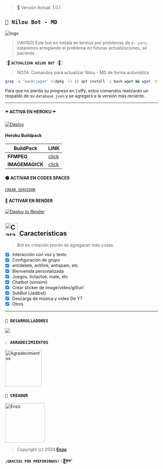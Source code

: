 > 🚀 Versión Actual: 1.0.1

## **`💙 Nilou Bot - MD`**

![logo](https://telegra.ph/file/20b6b3ff784c4f865ad8d.jpg)



> [!AVISO]
> Este bot no instala en termux por problemas de `$~ yarn`, estaremos arreglando el problema en futuras actualizaciones, se paciente.


⁖🩵꙰  **`ACTUALIZAR NILOU BOT`** ⁖🩵꙰
> NOTA: Comandos para actualizar Nilou - MD de forma automática
```bash
grep -q 'bash\|wget' <(dpkg -l) || apt install -y bash wget && wget -O - https://raw.githubusercontent.com/OfcDiego/LuffyBot-MD/master/update.sh | bash
```
Para que no pierda su progreso en Luffy, estos comandos realizarán un respaldo de su `database.json` y se agregará a la versión más reciente.

***

#### ☂️ ACTIVA EN HEROKU ☂️
[![Deploy](https://www.herokucdn.com/deploy/button.svg)](https://heroku.com/deploy?template=https://github.com/Jesusoo000/NilouBot-MD)

#### Heroku Buildpack
| BuildPack | LINK |
|--------|--------|
| **FFMPEG** |[click](https://github.com/jonathanong/heroku-buildpack-ffmpeg-latest) |
| **IMAGEMAGICK** | [click](https://github.com/DuckyTeam/heroku-buildpack-imagemagick) |


#### 🟢 ACTIVAR EN CODES SPACES 
[`CREAR SERVIDOR`](https://github.com/codespaces/new?skip_quickstart=true&machine=basicLinux32gb&repo=Jesusoo000/NilouBot-MD&ref=main&geo=UsEast)


#### 🤍 ACTIVAR EN RENDER
[![Deploy to Render](https://render.com/images/deploy-to-render-button.svg)](https://dashboard.render.com/blueprint/new?repo=https%3A%2F%2Fgithub.com%2Jesusoo000%NilouBot-MD) 


## <img src="https://i.pinimg.com/originals/73/69/6e/73696e022df7cd5cb3d999c6875361dd.gif" alt="Características" width="42" height="42"> Características

> Bot en creación pronto se agregaran más cosas 

- [x] Interacción con voz y texto
- [x] Configuración de grupo
- [x] antidelete, antilink, antispam, etc
- [x] Bienvenida personalizada
- [x] Juegos, tictactoe, mate, etc
- [x] Chatbot (simsimi)
- [x] Crear sticker de image/video/gif/url
- [x] SubBot (Jadibot)
- [x] Descarga de música y video De YT
- [x] Otros

*** 

### `🌟 DESARROLLADORES`
<a href="https://github.com/Jesusoo000/NilouBot-MD/graphs/contributors">
<img src="https://contrib.rocks/image?repo=Jesusoo000/NilouBot-MD" /> 
</a>

### `☄️ AGRADECIMIENTOS`
<a
href="https://github.com/matias-crypto"><img src="https://github.com/matias-crypto.png" width="120" height="120" alt="Agradecimientos"/></a>


### `👑 CREADOR`
<a
href="https://github.com/Jesusoo000"><img src="https://github.com/Jesusoo000.png" width="130" height="130" alt="Enzo"/></a>

> Copyright (c) 2024 **[Enzo](https://github.com/Jesusoo000/NilouBot-MD)**.

**`¡GRACIAS POR PREFERIRNOS!`  ⁖💜꙰༻**
